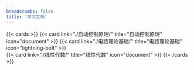 ```yaml
---
breadcrumbs: false
title: '学习文档'
---
```


{{< cards >}}
  {{< card link="./自动控制原理/" title="自动控制原理" icon="document" >}}
  {{< card link="./电路理论基础/" title="电路理论基础" icon="lightning-bolt" >}}  
  {{< card link="./线性代数/" title="线性代数" icon="document" >}}
{{< /cards >}}

